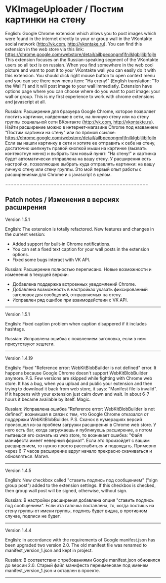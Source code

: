 VKImageUploader / Постим картинки на стену
==================================================

English:
Google Chrome extension which allows you to post images which were found in the internet directly to your or group wall in the VKontakte social network (http://vk.com, http://vkontake.ru).
You can find this extension in the web store via this link: https://chrome.google.com/webstore/detail/ailbpeoongmfjfnilklgbljlibjfojln
This extension focuses on the Russian-speaking segment of the VKontakte users so all text is on russian.
When you find somewhere in the web cool picture and want to post it to your VKontakte wall you can easily do it with this extension. You should click right mouse button to open context menu and you can see there new menu item: "На стену!" (English translation: "To the Wall!") and it will post image to your wall immediatly. Extension have options page where you can choose where do you want to post image: your wall or group.
This is my first experience to work with chrome extensions and javascript at all.

Russian: 
Расширение для бразуера Google Chrome, которое позволяет постить картинки, найденные в сети, на личную стену или на стену группы социальной сети ВКонтакте (http://vk.com, http://vkontakte.ru).
Найти расширение можно в интернет-магазине Chrome под названием "Постим картинки на стену" или по прямой ссылке: https://chrome.google.com/webstore/detail/ailbpeoongmfjfnilklgbljlibjfojln
Если вы нашли картинку в сети и хотите ее отправить к себе на стену, достаточно шелкнуть правой кнопкой мыши на картинке (вызвать контекстнуе меню) и выбрать там новый пункт: "На стену!" и картинка будет автоматически отправлена на вашу стену. У расширения есть настройки, позволяющие выбрать куда отправлять картинки: на вашу личную стену или стену группы.
Это мой первый опыт работы с расширениями для Chrome и с javascript в целом.

==================================================

Patch notes / Изменения в версиях расширения
--------------------------------------------------
Version 1.5.1

English:
The extension is totally refactored. New features and changes in the current version:
- Added support for built-in Chrome notifications.
- You can set a fixed text caption for your wall posts in the extension options.
- Fixed some bugs interact with VK API.

Russian:
Расширение полностью переписано. Новые возможности и изменения в текущей версии:
- Добавлена поддержка встроенных уведомлений Chrome. 
- Добавлена возможность в настройках указать фиксированный заголовок для сообщений, отправляемых на стену.
- Исправлен ряд ошибок при взаимодействии с VK API.

--------------------------------------------------
Version 1.5.1

English:
Fixed caption problem when caption disappered if it includes hashtags.

Russian:
Исправлена ошибка с появлением заголовка, если в нем присутствуют хештеги.

--------------------------------------------------

Version 1.4.19

English:
Fixed "Reference error: WebKitBlobBuilder is not defined" error. It happens because Google Chrome doesn't support WebKitBlobBuilder anymore.
P.S. Few versions are skipped while fighting with Chrome web store. It has a bug, when you upload and public your extension and then trying to download it back from web store, it says: "Manifest file is invalid". If it happens with your extension just calm down and wait. In about 6-7 hours it became available by itself. Magic.

Russian:
Исправлена ошибка "Reference error: WebKitBlobBuilder is not defined", возникшая в связи с тем, что Google Chrome отказался от поддержки WebKitBlobBuilder.
P.S. Скачок в нумерациях версий произошел из-за проблем загрузки расширения в Chrome web store. У него есть баг, когда загружаешь и публикуешь расширение, а потом пытаешся его скачать из web store, то возникает ошибка: "Файл манифеста имеет неверный формат". Если это произойдет с вашим расширением, то нужно просто расслабиться и подождать. Примерно через 6-7 часов расширение вдруг начало прекрасно скачиваться и обновляться. Магия.

--------------------------------------------------
Version 1.4.5

English:
New checkbox called "ставить подпись под сообщением" ("sign group post") added to the extension settings. If this checkbox is checked, then group wall post will be signed, otherwise, without sign.

Russian: 
В настройки расширения добавлена опция "ставить подпись под сообщением". Если эта галочка поставлена, то, когда постишь на стену группы от имени группы, подпись будет видна, в противном случае, подписи не будет.

--------------------------------------------------
Version 1.4.4

English:
In accordance with the requirements of Google manifest.json has been upgraded two version 2.0. The old manifest file was renamed to manifest_version_1.json and kept in project.

Russian:
В соответствии с требованиями Google manifest.json обновился до версии 2.0. Старый файл манифеста переименован под именем manifest_version_1.json и оставлен в проекте.

--------------------------------------------------

